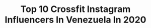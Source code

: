 ---
title: Top 10 Crossfit Instagram Influencers In Venezuela In 2020
description: >-
  Find top crossfit Instagram influencers in Venezuela in 2020. Most popular hashtags: #crossfit #quedateencasa #venezuela #frontinopower.
platform: Instagram
profiles:
  - username: "luisedegwitz"
    fullname: >-
      Luis Enrique Degwitz
    location: "Venezuela"
    followers: 4406
    engagement: 1775
    commentsToLikes: 0.036947
    id: ck0vxclqzy8i60i19fnjfx40q
    verified: false
    hashtags: "#335, #bike, #265, #venezuela"
  - username: "dayanabg"
    fullname: >-
      Dayana Brito
    location: "Venezuela"
    followers: 2129
    engagement: 1171
    commentsToLikes: 0.072772
    id: ck8sy61vzjtz50j78dpoa183y
    verified: false
    hashtags: "#campeones, #birthdaygirl, #bluedragon, #inquebrantables"
  - username: "lalybreortiz"
    fullname: >-
      Laly Ortiz
    location: "Venezuela"
    followers: 4317
    engagement: 967
    commentsToLikes: 0.081921
    id: ck6tngevn9sgb0j71optsi41a
    verified: false
    hashtags: "#comidavegetariana, #vegetariano, #vegetarianfoodporn"
  - username: "tanialarcon"
    fullname: >-
      Tania Alarcón
    location: "Venezuela"
    followers: 6129
    engagement: 844
    commentsToLikes: 0.051536
    id: ck6twk5f1sgsw0j711f9d20x9
    verified: false
    hashtags: "#fitgamesteams2020, #teamwork, #tushis, #girlswithmuscle"
  - username: "veruskasanquiz"
    fullname: >-
      Veruska Sánquiz 🔥
    location: "Venezuela"
    followers: 13394
    engagement: 818
    commentsToLikes: 0.047220
    id: ck6031ydfkjm80i14wqy8fzfn
    verified: false
    hashtags: "#deporte, #ciudadguayana, #makeup, #fotografia"
  - username: "billy.doe"
    fullname: >-
      Miguel V. Pomenta
    location: "Venezuela"
    followers: 2082
    engagement: 1415
    commentsToLikes: 0.058152
    id: ck600tnz1e9110i14nzcrfuja
    verified: false
    hashtags: "#royalballet, #calistenia, #humanflag, #sunset"
  - username: "laleliz"
    fullname: >-
      Lizcar Valle • Lifestyle 🦾
    location: "Venezuela"
    followers: 104597
    engagement: 122
    commentsToLikes: 0.053866
    id: ck5cjj0v2utl30i1175vxwza7
    verified: false
    hashtags: "#tourism, #traveltheworld, #healty, #tourist"
  - username: "neyxibarraza"
    fullname: >-
      𝙽𝚎𝚢𝚡𝚒 𝙱𝚊𝚛𝚛𝚊𝚣𝚊
    location: "Venezuela"
    followers: 15886
    engagement: 335
    commentsToLikes: 0.022241
    id: ck6twk66ksgx00j7141cqwaoe
    verified: false
    hashtags: "#mujerespoderosas, #misnegritossonlosmejores, #aiiiiiiuuuuda, #ni"
  - username: "chrisbettelli"
    fullname: >-
      Christian Bettelli
    location: "Venezuela"
    followers: 5207
    engagement: 1943
    commentsToLikes: 0.064368
    id: ck0vypnki56cl0i19l9tsx9vv
    verified: false
    hashtags: "#caracas, #avila, #pilot, #cubalifestyle"
  - username: "carlosquintero29"
    fullname: >-
      Carlos Quintero
    location: "Venezuela"
    followers: 2542
    engagement: 1165
    commentsToLikes: 0.088006
    id: ck0vxcoery8vr0i19cpppzguv
    verified: false
    hashtags: "#frontinopower, #recorriendovenezuela, #teamfrontino, #open2019"
---